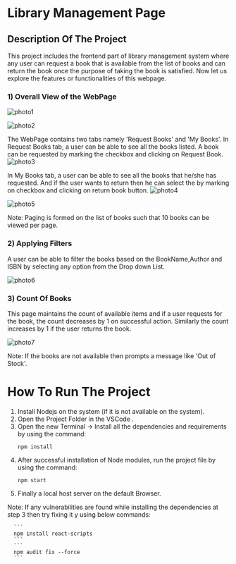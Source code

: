 # Library Management Page

## Description Of The Project

This project includes the frontend part of library management system where any user can request a book that is available from the list of books and can return the book once the purpose of taking the book is satisfied.
Now let us explore the features or functionalities of this webpage.

### 1) Overall View of the WebPage
![photo1](https://user-images.githubusercontent.com/94974857/208284197-d5be1578-e9ff-4699-a83b-1091c2a15dd4.png)

![photo2](https://user-images.githubusercontent.com/94974857/208284264-203340f7-a2f0-4fe9-a30d-570bc1818262.png)

The WebPage contains two tabs namely 'Request Books' and 'My Books'.
In Request Books tab, a user can be able to see all the books listed. A book can be requested by marking the checkbox and clicking on Request Book.
![photo3](https://user-images.githubusercontent.com/94974857/208284277-3fbf317e-2564-467f-bb7b-2d52cd494b87.png)

In My Books tab, a user can be able to see all the books that he/she has requested. And if the user wants to return then he can select the by marking on checkbox and clicking on return book button.
![photo4](https://user-images.githubusercontent.com/94974857/208284339-031d2c89-a519-4eae-9aed-1348d4757dfa.png)

![photo5](https://user-images.githubusercontent.com/94974857/208284342-102de505-b5e6-4648-9d9b-131c2c7aab48.png)

Note: Paging is formed on the list of books such that 10 books can be viewed per page.

### 2) Applying Filters

A user can be able to filter the books based on the BookName,Author and ISBN by selecting any option from the Drop down List.

![photo6](https://user-images.githubusercontent.com/94974857/208284445-347ea929-0536-4add-93a5-2502cbdea49e.png)

### 3) Count Of Books

This page maintains the count of available items and if a user requests for the book, the count decreases by 1 on successful action.
Similarly the count increases by 1 if the user returns the book.

![photo7](https://user-images.githubusercontent.com/94974857/208284512-a1e147bb-6e4b-499a-a12a-59a357d405bf.png)

Note: If the books are not available then prompts a message like 'Out of Stock'.


# How To Run The Project

1) Install Nodejs on the system (if it is not available on the system).
2) Open the Project Folder in the VSCode .
3) Open the new Terminal -> Install all the dependencies and requirements by using the command:
   ```
   npm install
   ```
4) After successful installation of Node modules, run the project file by using the command:
   ```
   npm start
   ```
5) Finally a local host server on the default Browser.

Note: If any vulnerabilities are found while installing the dependencies at step 3 then try fixing it y using below commands:

      ```
      npm install react-scripts
      ```
      ```
      npm audit fix --force
      ```
